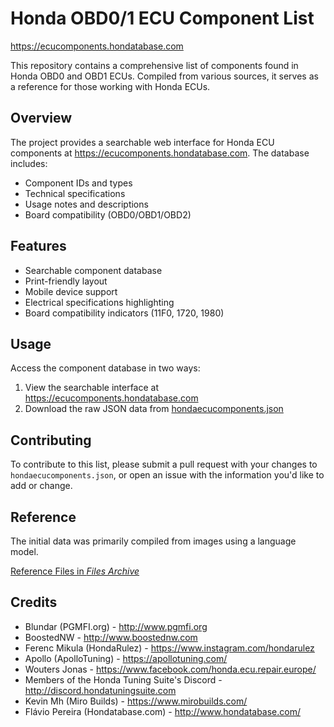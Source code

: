 # Honda OBD0/1 ECU Component List

<https://ecucomponents.hondatabase.com>

This repository contains a comprehensive list of components found in Honda OBD0 and OBD1 ECUs. Compiled from various sources, it serves as a reference for those working with Honda ECUs.

## Overview

The project provides a searchable web interface for Honda ECU components at <https://ecucomponents.hondatabase.com>. The database includes:

- Component IDs and types
- Technical specifications
- Usage notes and descriptions
- Board compatibility (OBD0/OBD1/OBD2)

## Features

- Searchable component database
- Print-friendly layout
- Mobile device support
- Electrical specifications highlighting
- Board compatibility indicators (11F0, 1720, 1980)

## Usage

Access the component database in two ways:

1. View the searchable interface at <https://ecucomponents.hondatabase.com>
2. Download the raw JSON data from [hondaecucomponents.json](hondaecucomponents.json)

## Contributing

To contribute to this list, please submit a pull request with your changes to `hondaecucomponents.json`, or open an issue with the information you'd like to add or change.

## Reference

The initial data was primarily compiled from images using a language model.

[Reference Files in *Files Archive*](https://files.hondatabase.com/ecu-components/componentlist)

## Credits

- Blundar (PGMFI.org) - <http://www.pgmfi.org>
- BoostedNW - <http://www.boostednw.com>
- Ferenc Mikula (HondaRulez) - <https://www.instagram.com/hondarulez>
- Apollo (ApolloTuning) - <https://apollotuning.com/>
- Wouters Jonas - <https://www.facebook.com/honda.ecu.repair.europe/>
- Members of the Honda Tuning Suite's Discord - <http://discord.hondatuningsuite.com>
- Kevin Mh (Miro Builds) - <https://www.mirobuilds.com/>
- Flávio Pereira (Hondatabase.com) - <http://www.hondatabase.com/>